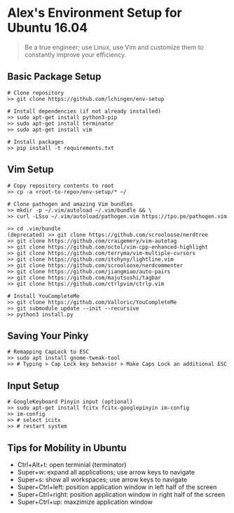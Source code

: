 # Alex's Environment Setup for Ubuntu 16.04
> Be a true engineer; use Linux, use Vim and customize them to constantly improve your efficiency.

## Basic Package Setup
```console
# Clone repository
>> git clone https://github.com/lchingen/env-setup

# Install dependencies (if not already installed)
>> sudo apt-get install python3-pip
>> sudo apt-get install terminator
>> sudo apt-get install vim

# Install packages
>> pip install -t requirements.txt
```

## Vim Setup
```console
# Copy repository contents to root
>> cp -a <root-to-repo>/env-setup/* ~/

# Clone pathogen and amazing Vim bundles
>> mkdir -p ~/.vim/autoload ~/.vim/bundle && \
>> curl -LSso ~/.vim/autoload/pathogen.vim https://tpo.pe/pathogen.vim

>> cd .vim/bundle
(deprecated) >> git clone https://github.com/scrooloose/nerdtree
>> git clone https://github.com/craigemery/vim-autotag
>> git clone https://github.com/octol/vim-cpp-enhanced-highlight
>> git clone https://github.com/terryma/vim-multiple-cursors
>> git clone https://github.com/itchyny/lightline.vim
>> git clone https://github.com/scrooloose/nerdcommenter
>> git clone https://github.com/jiangmiao/auto-pairs
>> git clone https://github.com/majutsushi/tagbar
>> git clone https://github.com/ctrlpvim/ctrlp.vim

# Install YouCompleteMe
>> git clone https://github.com/Valloric/YouCompleteMe
>> git submodule update --init --recursive
>> python3 install.py    
```

## Saving Your Pinky
```console
# Remapping CapLock to ESC
>> sudo apt install gnome-tweak-tool
>> # Typing > Cap Lock key behavior > Make Caps Lock an additional ESC
```

## Input Setup
``` Console
# GoogleKeyboard Pinyin input (optional)
>> sudo apt-get install fcitx fcitx-googlepinyin im-config
>> im-config
>> # select icitx
>> # restart system
```

## Tips for Mobility in Ubuntu
* Ctrl+Alt+t: open terminial (terminator)
* Super+w: expand all applications; use arrow keys to navigate
* Super+s: show all workspaces; use arrow keys to navigate
* Super+Ctrl+left: position application window in left half of the screen
* Super+Ctrl+right: position application window in right half of the screen
* Super+Ctrl+up: maxzimize application window
